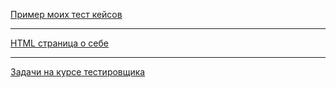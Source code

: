 [Пример моих тест кейсов](https://docs.google.com/spreadsheets/d/11ciZ8BvzcIbTwHw0AALr-LmzpZAtBV3AwR3CIZjRbpU/edit?usp=sharing)

---

[HTML страница о себе](https://jenkili.github.io/Gallyamov_CV/)

---

[Задачи на курсе тестировщика](https://docs.google.com/spreadsheets/d/1GNF3UpBImQ2W2Mov9BMMOSwBhSHC2zri_4wQVyZyYWY/edit?usp=sharing)
